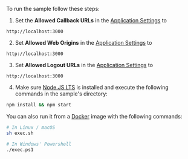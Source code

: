 <!-- markdownlint-disable MD031 MD041 -->

To run the sample follow these steps:

1) Set the **Allowed Callback URLs** in the [Application Settings](${manage_url}/#/applications/${account.clientId}/settings) to
```text
http://localhost:3000
```
2) Set **Allowed Web Origins** in the [Application Settings](${manage_url}/#/applications/${account.clientId}/settings) to
```text
http://localhost:3000
```
3) Set **Allowed Logout URLs** in the [Application Settings](${manage_url}/#/applications/${account.clientId}/settings) to
```text
http://localhost:3000
```
4) Make sure [Node.JS LTS](https://nodejs.org/en/download/) is installed and execute the following commands in the sample's directory:
```bash
npm install && npm start
```

You can also run it from a [Docker](https://www.docker.com) image with the following commands:

```bash
# In Linux / macOS
sh exec.sh

# In Windows' Powershell
./exec.ps1
```